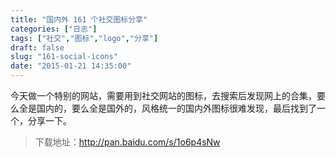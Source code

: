 ```yaml
---
title: "国内外 161 个社交图标分享"
categories: ["日志"]
tags: ["社交","图标","logo","分享"]
draft: false
slug: "161-social-icons"
date: "2015-01-21 14:35:00"
---
```


今天做一个特别的网站，需要用到社交网站的图标，去搜索后发现网上的合集，要么全是国内的，要么全是国外的，风格统一的国内外图标很难发现，最后找到了一个，分享一下。

> 下载地址：<a href="http://pan.baidu.com/s/1o6p4sNw" target="_blank">http://pan.baidu.com/s/1o6p4sNw</a>

